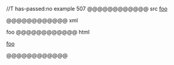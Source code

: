 //T has-passed:no
example 507
@@@@@@@@@@@@ src
[foo][BaR]

[bar]: /url "title"
@@@@@@@@@@@@ xml
<?xml version="1.0" encoding="UTF-8"?>
<!DOCTYPE document SYSTEM "CommonMark.dtd">
<document xmlns="http://commonmark.org/xml/1.0">
  <paragraph>
    <link destination="/url" title="title">
      <text>foo</text>
    </link>
  </paragraph>
</document>
@@@@@@@@@@@@ html
<p><a href="/url" title="title">foo</a></p>
@@@@@@@@@@@@
